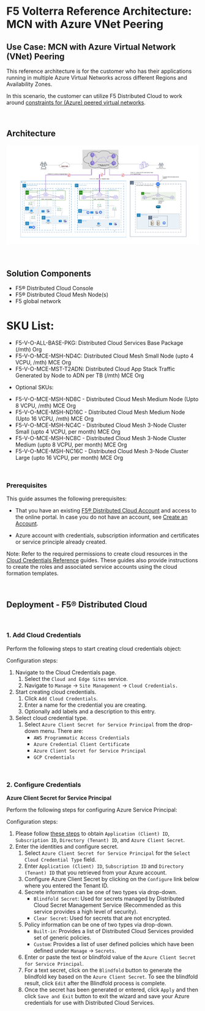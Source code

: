# F5 Volterra Reference Architecture: MCN with Azure VNet Peering

<!--
## Contents
- [Customer Success Outcomes](#success-outcomes)
- [Solution Components](#solution-components)
- [Next Steps](#next-steps)
-->

<!--
## Background and Overview
-->


## Use Case: MCN with Azure Virtual Network (VNet) Peering
This reference architecture is for the customer who has their applications running in multiple Azure Virtual Networks across different Regions and Availability Zones.


In this scenario, the customer can utilize F5 Distributed Cloud to work around [constraints for (Azure) peered virtual networks](https://docs.microsoft.com/en-us/azure/virtual-network/virtual-network-peering-overview#constraints-for-peered-virtual-networks).

<br>

## Architecture
![MCN with Azure VNet Peering](./MCN-Azure-VNet-Peering-Architectures.png "MCN with Azure VNet Peering")

<br>

## Solution Components
+ F5® Distributed Cloud Console
+ F5® Distributed Cloud Mesh Node(s)
+ F5 global network

 # SKU List:
 + F5-V-O-ALL-BASE-PKG: Distributed Cloud Services Base Package (/mth) Org
 + F5-V-O-MCE-MSH-ND4C: Distributed Cloud Mesh Small Node (upto 4 VCPU, /mth) MCE Org
 + F5-V-O-MCE-MST-T2ADN: Distributed Cloud App Stack Traffic Generated by Node to ADN per TB (/mth) MCE Org

 * Optional SKUs:
 + F5-V-O-MCE-MSH-ND8C​ - Distributed Cloud Mesh Medium Node (Upto 8 VCPU, /mth) MCE Org
 + F5-V-O-MCE-MSH-ND16C​ - Distributed Cloud Mesh Medium Node (Upto 16 VCPU, /mth) MCE Org
 + F5-V-O-MCE-MSH-NC4C​ - Distributed Cloud Mesh 3-Node Cluster Small (upto 4 VCPU, per month) MCE Org​
 + F5-V-O-MCE-MSH-NC8C​ - Distributed Cloud Mesh 3-Node Cluster Medium (upto 8 VCPU, per month) MCE Org​
 + F5-V-O-MCE-MSH-NC16C​ - Distributed Cloud Mesh 3-Node Cluster Large (upto 16 VCPU, per month) MCE Org​


<br>

### Prerequisites
This guide assumes the following prerequisites:
+ That you have an existing [F5® Distributed Cloud Account](https://console.ves.volterra.io/) and access to the online portal. In case you do not have an account, see [Create an Account](https://docs.cloud.f5.com/docs/quick-start/on-board).

+ Azure account with credentials, subscription information and certificates or service principle already created.

Note: Refer to the required permissions to create cloud resources in the [Cloud Credentials Reference](https://docs.cloud.f5.com/docs/reference/cloud-cred-ref) guides. These guides also provide instructions to create the roles and associated service accounts using the cloud formation templates.

<br>

## Deployment - F5® Distributed Cloud

<br>

### 1. Add Cloud Credentials
Perform the following steps to start creating cloud credentials object:

Configuration steps:
1. Navigate to the Cloud Credentials page.
    1. Select the `Cloud and Edge Sites` service.
    1. Navigate to `Manage` -> `Site Management` -> `Cloud Credentials.`
1. Start creating cloud credentials.
    1. Click `Add Cloud Credentials`.
    1. Enter a name for the credential you are creating.
    1. Optionally add labels and a description to this entry.
1. Select cloud credential type.
    1. Select `Azure Client Secret for Service Principal` from the drop-down menu. There are:
        + `AWS Programmatic Access Credentials`
        + `Azure Credential Client Certificate`
        + `Azure Client Secret for Service Principal`
        + `GCP Credentials`

<br>

### 2. Configure Credentials
**Azure Client Secret for Service Principal**

Perform the following steps for configuring Azure Service Principal:

Configuration steps:
1. Please follow [these steps](https://gitlab.com/volterra.io/cloud-credential-templates/-/tree/master/azure#how-to-create-service-principal-in-azure-to-provision-volterra-azure-vnet-site) to obtain `Application (Client) ID`, `Subscription ID`, `Directory (Tenant) ID`, and `Azure Client Secret`.
1. Enter the identities and configure secret.
    1. Select `Azure Client Secret for Service Principal` for the `Select Cloud Credential Type` field.
    1. Enter `Application (Client) ID`, `Subscription ID` and `Directory (Tenant) ID` that you retrieved from your Azure account.
    1. Configure Azure Client Secret by clicking on the `Configure` link below where you entered the Tenant ID.
    1. Secrete information can be one of two types via drop-down.
        + `Blindfold Secret`: Used for secrets managed by Distributed Cloud Secret Management Service (Recommended as this service provides a high level of security).
        + `Clear Secret`: Used for secrets that are not encrypted.
    1. Policy information can be one of two types via drop-down.
        + `Built-in`: Provides a list of Distributed Cloud Services provided set of generic policies.
        + `Custom`: Provides a list of user defined policies which have been defined under `Manage` -> `Secrets`.
      1. Enter or paste the text or blindfold value of the `Azure Client Secret for Service Principal`.
      1. For a text secret, click on the `Blindfold` button to generate the blindfold key based on the `Azure Client Secret`. To see the blindfold result, click `Edit` after the Blindfold process is complete.
      1. Once the secret has been generated or entered, click `Apply` and then click `Save and Exit` button to exit the wizard and save your Azure credentials for use with Distributed Cloud Services.

<br>

<!--

### 3. Create AWS Site

<br>

This part of the guide provides instructions on how to deploy F5® Distributed Cloud Services sites with AWS using Deploy Using F5® Distributed Cloud Console (Console). For more information on sites, see [Site](https://docs.cloud.f5.com/docs/ves-concepts/site).

```
Note: Configuring site mesh group is not supported for the sites deployed from Console.
```

Using the instructions provided in this guide, you can deploy an ingress/egress gateway site. For more information, see [Network Topology of a Site](https://docs.cloud.f5.com/docs/ves-concepts/site#network-topology-of-a-site).

**Deploy Using Console**
AWS VPC site object creation and deployment includes the following:

|Phase|Description|
|----|----|
|Create AWS VPC Object|Create the VPC object in Console using the guided wizard.|
|Deploy Site|Deploy the sites configured in the VPC object using automated method.|

<br>

**Create AWS VPC Site Object**
Sites can be viewed and managed in multiple services: `Cloud and Edge Sites`,`Distributed Apps`, and `Load Balancers`.

This example shows `Sites` for AWS setup in `Cloud and Edge Sites`.

Configuration steps:
1. Log into Console, start AWS VPC site object creation.
    1. Open Console and click `Cloud and Edge Sites`.

         ```
         Note: Homepage is role based, and your homepage may look different due to your role customization. Select All Services drop-down menu to discover all options. Customize Settings: Administration > Personal Management > My Account > Edit work domain & skills button > Advanced box > check Work Domain boxes > Save changes button.
         ```

         ```
         Note: Confirm Namespace feature is in correct namespace in upper-left corner. Not available in all services.
         ```

    1. Click `Manage` > `Site Management` > `AWS VPC Sites`.

        ```
        Note: If options are not showing available, select Show link in Advanced nav options visible in bottom left corner. If needed, select Hide to minimize options from Advanced nav options mode.
        ```

    1. Click `Add AWS VPC Site` button.

    1. Enter `Name`, enter `Labels` and `Description` as needed.
1. Configure VPC and site settings.

    In the `Site Type Selection` section, perform the following:
    1. Set region and configure VPC.
        1. Select a region from the `AWS Region` drop-down menu.
        1. From the `VPC` menu, select an option:
            + `New VPC Parameters`: The `Autogenerate VPC Name` option is selected by default.
            + `Existing VPC ID`: Enter existing VPC ID in `Existing VPC ID` box

              ```
              Note: If you are using an existing VPC, enable the enable_dns_hostnames box in the existing VPC configuration.
              ```

        1. Enter the CIDR in the `Primary IPv4 CIDR block` field.
    1. Set the node configuration.

        We will configure two interfaces site for this deployment because the site will be used as ingress and engress gateway to the VPCs. From the `Select Ingress Gateway or Ingress/Engress Gateway` drop down menu, choose `ingress/Egress Gateway (Two Interface)`

        + Configure Ingress/Egress Gateway.

            For the `Ingress/Egress Gateway (Two Interface)` option:
            1. Click `Configure` to open the two-interface node configuration.
            1. Click `Add Item`.
            1. Select an option from the `AWS AZ Name` menu that matches the configured `AWS Region`.
            1. From the `Workload Subnet` menu, select an option:
                + `New Subnet`: Enter a subnet in the `IPv4 Subnet` field.
                + `Existing Subnet ID`: Enter a subnet in the `Existing Subnet ID` field.

                ```
                Note: Workload subnet is the network where your application workloads are hosted. For successful routing toward applications running in workload subnet, an inside static route to the workload subnet CIDR needs to be added on the respective site object.
                ```
                
            1. From the `Subnet for Outside Interface` menu, select an option:
                + `New Subnet`: Enter a subnet in the `IPv4 Subnet` field.
                + `Existing Subnet ID`: Enter a subnet in the `Existing Subnet ID` field.
            1. Click `Add Item`.

            ```
            Note: Enable the Show Advanced Fields option to configure Subnet for Inside Interface.
            ```

            ```
            For this deployment, we will create a cluster which contains three nodes.
            ```

    1. Set the deployment type.
        From the `Select Automatic or Assisted Deployment` drop-down menu, select an option:
        + `Automatic Deployment`: Select the AWS credentials object that was created from the previous step.

            ```
            Note: Ensure that the AWS credentials are applied with required access policies per the Policy Requirements document.
            ```

1. Set the site node parameters.
    1. In the `Site Node Parameters` section, enable the `Show Advanced Fields` option. Optionally, add a geographic address and enter the latitude and longitude values.
    1. From the `AWS Instance Type for Node` menu, select an option.
    1. Enter your SSH key in the `Public SSH key` box.
    1. From the `Desired Worker Nodes Selection` menu, select an option:
        + Enter the number of worker nodes in the `Desired Worker Nodes Per AZ` field. The number of worker nodes you set here will be created per the Availability Zone in which you created nodes. For example, if you configure three nodes in three Availability Zones, and set the `Desired Worker Nodes Per AZ` box as 3, then 3 worker nodes per Availability Zone are created and the total number of worker nodes for this AWS VPC site will be 9.

        ```
        Note: Enable the Show Advanced Fields option to set the worker node count.
        ```

1. Complete the AWS VPC site object creation.
    + Click `Save and Exit` to complete creating the AWS VPC site.
    + The `Status` box for the VPC object displays `Generated`.
    + Click `Apply` to create the site.

<br>



## Deployment - AWS

### 1. Connect the F5 Cluster with AWS VPCs

<br>

This part of the guide provides instructions on how to connect the AWS VPC site that you just deployed using the Console with other AWS VPCs that are running.

**Create VPC peering connections**

Please refer to AWS documentation on how to [create and accept VPC peering connections](https://docs.aws.amazon.com/vpc/latest/peering/create-vpc-peering-connection.html).

**Update the Route Tables**
Please refer to AWS documentation on how to [update your route tables for a VPC peering connection](https://docs.aws.amazon.com/vpc/latest/peering/vpc-peering-routing.html)

<br>

## Validation
*[TODO: How the customer can verify that it is all working]*

<br>

## Resources
*[TODO: A list of any relevant or useful resources that would help the customer to understand the proposed solution or to make the most of their investment]*
* *[(optional) A simulator scenario on [the simulator site](https://simulator.f5.com/)]*
* *[(optional) A lightboard session or guide on [DevCentral](https://devcentral.f5.com/)]*
* *[(optional) An overview video on the [F5 Youtube Channel](https://www.youtube.com/user/f5networksinc)]*

<br>

## FAQ / Support
* *[TODO: Things to check if there are issues, or how to engage F5 for support.]*
* *[TODO: How to engage Professional Services]*

<br>

## Next Steps
* *[TODO: How to buy or engage Sales]*
* *[TODO: Link(s) to discussion or community group on DevCentral]*
* *[TODO: Adjacent F5 content that may be useful or pertinent.]*

<br>
-->

